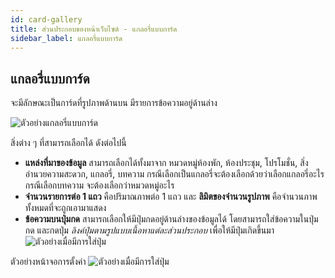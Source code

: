 ```yaml
---
id: card-gallery
title: ส่วนประกอบของหน้าเว็บไซต์ - แกลอรี่แบบการ์ด
sidebar_label: แกลอรี่แบบการ์ด
---
```


## แกลอรี่แบบการ์ด

จะมีลักษณะเป็นการ์ดที่รูปภาพด้านบน มีรายการข้อความอยู่ด้านล่าง

![ตัวอย่างแกลอรี่แบบการ์ด](/img/frontpage-component/14.png)

สิ่งต่าง ๆ ที่สามารถเลือกได้ ดังต่อไปนี้

- **แหล่งที่มาของข้อมูล** สามารถเลือกได้ทั้งมาจาก หมวดหมู่ห้องพัก, ห้องประชุม, โปรโมชั่น, สิ่งอำนวยความสะดวก, แกลอรี่, บทความ กรณีเลือกเป็นแกลอรี่จะต้องเลือกด้วยว่าเลือกแกลอรี่อะไร กรณีเลือกบทความ จะต้องเลือกว่าหมวดหมู่อะไร
- **จำนวนรายการต่อ 1 แถว** คือปริมาณภาพต่อ 1 แถว และ **ลิมิตของจำนวนรูปภาพ** คือจำนวนภาพทั้งหมดที่จะถูกเอามาแสดง
- **ข้อความบนปุ่มกด** สามารถเลือกให้มีปุ่มกดอยู่ด้านล่างของข้อมูลได้ โดยสามารถใส่ข้อความในปุ่มกด และกดปุ่ม _ลิงค์ปุ่มตามรูปแบบเนื้อหาแต่ละส่วนประกอบ_ เพื่อให้มีปุ่มเกิดขึ้นมา
  ![ตัวอย่างเมื่อมีการใส่ปุ่ม](/img/frontpage-component/15.png)

ตัวอย่างหน้าจอการตั้งค่า
![ตัวอย่างเมื่อมีการใส่ปุ่ม](/img/frontpage-component/16.png)
